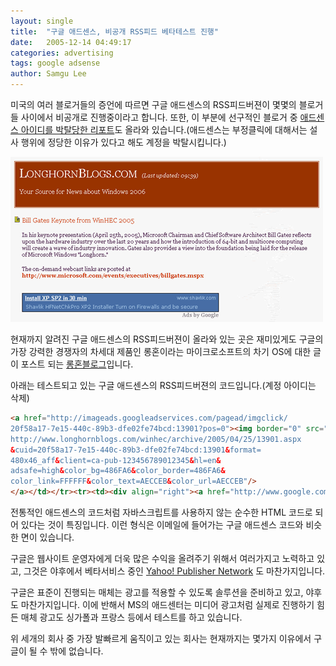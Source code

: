 ```yaml
---
layout: single
title:  "구글 애드센스, 비공개 RSS피드 베타테스트 진행"
date:   2005-12-14 04:49:17
categories: advertising
tags: google adsense
author: Samgu Lee
---
```

미국의 여러 블로거들의 증언에 따르면 구글 애드센스의 RSS피드버젼이 몇몇의 블로거들 사이에서 비공개로 진행중이라고 합니다. 또한, 이 부분에 선구적인 블로거 중 [애드센스 아이디를 박탈당한 리포트](http://www.pentdego.com/2004/10/17.asp#a441)도 올라와 있습니다.(애드센스는 부정클릭에 대해서는 설사 행위에 정당한 이유가 있다고 해도 계정을 박탈시킵니다.)

![애드센스 미리보기](/assets/adsense.gif)

현재까지 알려진 구글 애드센스의 RSS피드버젼이 올라와 있는 곳은 재미있게도 구글의 가장 강력한 경쟁자의 차세대 제품인 롱혼이라는 마이크로소프트의 차기 OS에 대한 글이 포스트 되는 [롱혼블로그](http://www.longhornblogs.com/)입니다.

아래는 테스트되고 있는 구글 애드센스의 RSS피드버젼의 코드입니다.(계정 아이디는 삭제)

```html
<a href="http://imageads.googleadservices.com/pagead/imgclick/
20f58a17-7e15-440c-89b3-dfe02fe74bcd:13901?pos=0"><img border="0" src="http://imageads.googleadservices.com/pagead/ads?output=png&url=
http://www.longhornblogs.com/winhec/archive/2005/04/25/13901.aspx
&cuid=20f58a17-7e15-440c-89b3-dfe02fe74bcd:13901&format=
480x46_aff&client=ca-pub-123456789012345&hl=en&
adsafe=high&color_bg=486FA6&color_border=486FA6&
color_link=FFFFFF&color_text=AECCEB&color_url=AECCEB"/>
</a></td></tr><tr><td><div align="right"><a href="http://www.google.com/ads_by_google.html" style="font-size: 9pt; color: #999999;">Ads by Google</a></div></td></tr></table>
```

전통적인 애드센스의 코드처럼 자바스크립트를 사용하지 않는 순수한 HTML 코드로 되어 있다는 것이 특징입니다. 이런 형식은 이메일에 들어가는 구글 애드센스 코드와 비슷한 면이 있습니다.

구글은 웹사이트 운영자에게 더욱 많은 수익을 올려주기 위해서 여러가지고 노력하고 있고, 그것은 야후에서 베타서비스 중인 [Yahoo! Publisher Network](http://publisher.yahoo.com/) 도 마찬가지입니다.

구글은 표준이 진행되는 매체는 광고를 적용할 수 있도록 솔루션을 준비하고 있고, 야후도 마찬가지입니다. 이에 반해서 MS의 애드센터는 미디어 광고처럼 실제로 진행하기 힘든 매체 광고도 싱가폴과 프랑스 등에서 테스트를 하고 있습니다.

위 세개의 회사 중 가장 발빠르게 움직이고 있는 회사는 현재까지는 몇가지 이유에서 구글이 될 수 밖에 없습니다.
